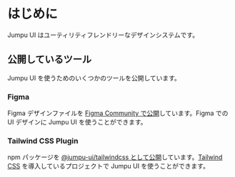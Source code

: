 # はじめに

Jumpu UI はユーティリティフレンドリーなデザインシステムです。

## 公開しているツール

Jumpu UI を使うためのいくつかのツールを公開しています。

### Figma

Figma デザインファイルを [Figma Community で公開](https://www.figma.com/community/file/1042706969451783914)しています。Figma での UI デザインに Jumpu UI を使うことができます。

### Tailwind CSS Plugin

npm パッケージを [@jumpu-ui/tailwindcss として公開](https://www.npmjs.com/package/@jumpu-ui/tailwindcss)しています。[Tailwind CSS](https://tailwindcss.com/) を導入しているプロジェクトで Jumpu UI を使うことができます。
